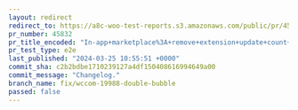 ```yaml
---
layout: redirect
redirect_to: https://a8c-woo-test-reports.s3.amazonaws.com/public/pr/45832/e2e/index.html
pr_number: 45832
pr_title_encoded: "In-app+marketplace%3A+remove+extension+update+count+bubble+from+menu+item+if+we%27re+showing+a+promotional+bubble"
pr_test_type: e2e
last_published: "2024-03-25 10:55:51 +0000"
commit_sha: c2b2bdbe1710239127a4df150408616994649a00
commit_message: "Changelog."
branch_name: fix/wccom-19988-double-bubble
passed: false
---
```

